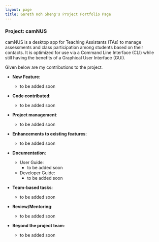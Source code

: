 ```yaml
---
layout: page
title: Gareth Koh Sheng's Project Portfolio Page
---
```


### Project: camNUS

camNUS is a desktop app for Teaching Assistants (TAs) to manage assessments and class participation among students based on their contacts. It is optimized for use via a Command Line Interface (CLI) while still having the benefits of a Graphical User Interface (GUI).

Given below are my contributions to the project.

* **New Feature**:
    * to be added soon

* **Code contributed**:
    * to be added soon

* **Project management**:
    * to be added soon

* **Enhancements to existing features**:
    * to be added soon

* **Documentation**:
    * User Guide:
        * to be added soon
    * Developer Guide:
        * to be added soon

* **Team-based tasks**:
    * to be added soon

* **Review/Mentoring**:
    * to be added soon

* **Beyond the project team**:
    * to be added soon
